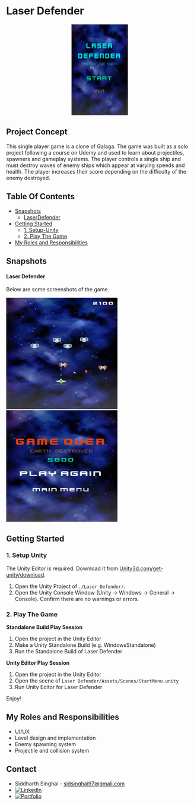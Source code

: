Laser Defender
===========
<div align="center">
    <img width="30%" src="StartScreen.png">
</div>

## Project Concept

This single player game is a clone of Galaga. The game was built as a solo project following a course on Udemy and used to learn about projectiles, spawners and gameplay systems. The player controls a single ship and must destroy waves of enemy ships which appear at varying speeds and health. The player increases their score depending on the difficulty of the enemy destroyed.

## Table Of Contents

- [Snapshots](#Snapshots)
    + [LaserDefender](#Laser-Defender)
- [Getting Started](#getting-started)
    + [1. Setup-Unity](#1-Setup-Unity)
    + [2. Play The Game](#2-play-The-Game)
- [My Roles and Responsibilities](#my-roles-and-responsibilities)

## Snapshots

#### Laser Defender

Below are some screenshots of the game.

<p float = "left">
<img height="300" width="300" src="Gameplay.png">
<img height="300" width="300" src="GameOver.png">
</p>

## Getting Started

### 1. Setup Unity

The Unity Editor is required. Download it from <a href="https://unity3d.com/get-unity/download">Unity3d.com/get-unity/download</a>.

1. Open the Unity Project of `./Laser Defender/`.
2. Open the Unity Console Window (Unity → Windows → General → Console). Confirm there are no warnings or errors.

### 2. Play The Game

**Standalone Build Play Session**
1. Open the project in the Unity Editor
2. Make a Unity Standalone Build (e.g. WindowsStandalone)
3. Run the Standalone Build of Laser Defender

**Unity Editor Play Session**
1. Open the project in the Unity Editor
2. Open the scene of `Laser Defender/Assets/Scenes/StartMenu.unity`
3. Run Unity Editor for Laser Defender

Enjoy!

## My Roles and Responsibilities

- UI/UX
- Level design and implementation
- Enemy spawning system
- Projectile and collision system

## Contact

* Siddharth Singhai - sidsinghai97@gmail.com
* [![LinkedIn][linkedin-shield]][linkedin-url]
* [![Portfolio][portfolioIcon-url]][portfolio-url]

[linkedin-shield]: https://img.shields.io/badge/-LinkedIn-black.svg?style=for-the-badge&logo=linkedin&colorB=555
[linkedin-url]: https://www.linkedin.com/in/siddharthsinghai97/
[portfolioIcon-url]: https://img.shields.io/badge/-Portfolio-brightgreen
[portfolio-url]: https://sidsinghai97.wixsite.com/portfolio
